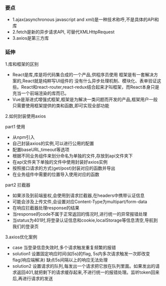### 要点

* 1.ajax(asynchronous javascript and xml)是一种技术称呼,不是具体的API和库
* 2.fetch是新的异步请求API, 可替代XMLHttpRequest
* 3.axios是第三方库

### 延伸
1.库和框架的区别
* React是库,库是将代码集合成的一个产品,供程序员使用
框架是有一套解决方案的,React就是纯粹写UI组件的 没有什么异步处理机制、模块化、表单验证这些。React和react-router,react-redux结合起来才叫框架，而React本身只是充当一个前端渲染的库而已。
* Vue是渐进式增强式框架,框架是为解决一类问题而开发的产品,框架用户一般只需要使用框架提供的类和函数,即可实现全部功能

2.如何封装使用axios

part1 使用
* 从npm引入
* 自己封装axios的实例,可以进行公用的配置
* 配置baseURL,timeout等选项
* 根据不同业务组件来划分命名为单独的文件,存放到api文件夹下
* 在api文件夹下单独的文件中使用封装好axios实例
* 按照接口请求的方式(get/post)封装对应的函数并导出
* 在业务组件中需要的位置导入使用对应的函数

part2 拦截器
* 如果涉及到前端鉴权,会使用到请求拦截器,在headers中携带认证信息
* 可能会涉及上传文件,会设置对应Content-Type为multipart/form-data
* 在响应拦截器处理response的结果
* 当response的code不属于正常返回的情况时,进行统一的异常报错处理
* 当status为401时,将登录认证信息和cookie,localStorage等信息清空,导航到我们的登录页

3.axios优化案例
* case 当登录信息失效时,多个请求触发重复频繁的报错
* solution1 设置固定响应时间(如5s)的flag, 5s内多次请求触发一次即改变flag(响应端解决)
缺点5s间隔以上的响应无法处理
* solution2 设置请求的队列,每发出一个请求把它放在队列里面。如果发出的请求返回401,就把剩下的请求缓存起来,不进行统一的报错处理。监听token回来后,再进行请求的发送
